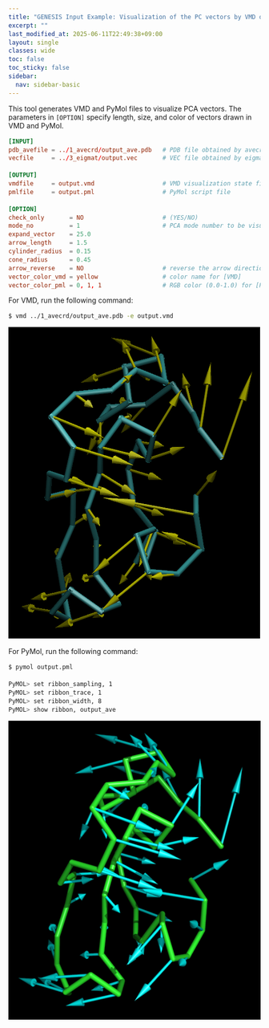 ```yaml
---
title: "GENESIS Input Example: Visualization of the PC vectors by VMD or PyMol (`pcavec_drawer`)"
excerpt: ""
last_modified_at: 2025-06-11T22:49:38+09:00
layout: single
classes: wide
toc: false
toc_sticky: false
sidebar:
  nav: sidebar-basic
---
```


This tool generates VMD and PyMol files to visualize PCA vectors. The
parameters in `[OPTION]` specify length, size, and color of vectors
drawn in VMD and PyMol.

```toml
[INPUT]
pdb_avefile = ../1_avecrd/output_ave.pdb   # PDB file obtained by avecrd_analysis
vecfile     = ../3_eigmat/output.vec       # VEC file obtained by eigmat_analysis
 
[OUTPUT]
vmdfile     = output.vmd                   # VMD visualization state file
pmlfile     = output.pml                   # PyMol script file
 
[OPTION]
check_only       = NO                      # (YES/NO)
mode_no          = 1                       # PCA mode number to be visualized
expand_vector    = 25.0
arrow_length     = 1.5
cylinder_radius  = 0.15
cone_radius      = 0.45
arrow_reverse    = NO                      # reverse the arrow direction
vector_color_vmd = yellow                  # color name for [VMD]
vector_color_pml = 0, 1, 1                 # RGB color (0.0-1.0) for [PyMOL]
```

For VMD, run the following command:
```bash
$ vmd ../1_avecrd/output_ave.pdb -e output.vmd
```

![](/assets/images/2017_05_vecvmd.png)

For PyMol, run the following command:
```bash
$ pymol output.pml

PyMOL> set ribbon_sampling, 1
PyMOL> set ribbon_trace, 1
PyMOL> set ribbon_width, 8
PyMOL> show ribbon, output_ave
```

![](/assets/images/2017_05_vecpml.png)


